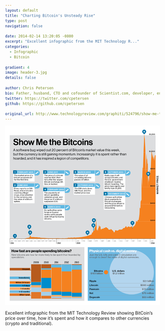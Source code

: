 ```yaml
---
layout: default
title: "Charting Bitcoin's Unsteady Rise"
type: post
navigation: false

date: 2014-02-14 13:20:05 -0800
excerpt: "Excellent infographic from the MIT Technology R..."
categories:
  - Infographic
  - Bitcoin

gradient: 4
image: header-3.jpg
details: false

author: Chris Petersen
bio: Father, husband, CTO and cofounder of Scientist.com, developer, entrepreneur and technologist.
twitter: https://twitter.com/cpetersen
github: https://github.com/cpetersen

original_url: http://www.technologyreview.com/graphiti/524796/show-me-the-bitcoins/
---
```



  ![graphitix860_3.png](/assets/import/702236a70532a6a80560345e4efcf216.png)  

 Excellent infographic from the MIT Technology Review showing BitCoin’s price over time, how it’s spent and how it compares to other currencies (crypto and traditional). 
